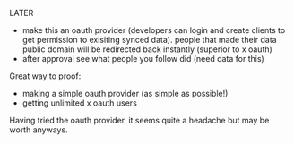LATER

- make this an oauth provider (developers can login and create clients to get permission to exisiting synced data). people that made their data public domain will be redirected back instantly (superior to x oauth)
- after approval see what people you follow did (need data for this)

Great way to proof:

- making a simple oauth provider (as simple as possible!)
- getting unlimited x oauth users

Having tried the oauth provider, it seems quite a headache but may be worth anyways.
